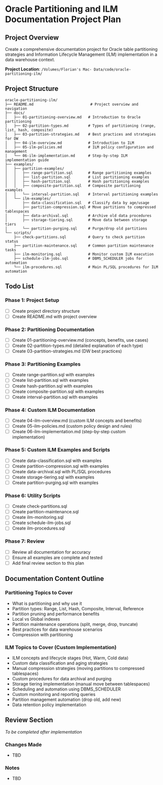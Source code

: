 # Oracle Partitioning and ILM Documentation Project Plan

## Project Overview
Create a comprehensive documentation project for Oracle table partitioning strategies and Information Lifecycle Management (ILM) implementation in a data warehouse context.

**Project Location**: `/Volumes/Florian's Mac- Data/code/oracle-partitioning-ilm/`

## Project Structure
```
oracle-partitioning-ilm/
├── README.md                          # Project overview and navigation
├── docs/
│   ├── 01-partitioning-overview.md   # Introduction to Oracle partitioning
│   ├── 02-partition-types.md         # Types of partitioning (range, list, hash, composite)
│   ├── 03-partition-strategies.md    # Best practices and strategies for DW
│   ├── 04-ilm-overview.md            # Introduction to ILM
│   ├── 05-ilm-policies.md            # ILM policy configuration and management
│   └── 06-ilm-implementation.md      # Step-by-step ILM implementation guide
├── examples/
│   ├── partition-examples/
│   │   ├── range-partition.sql       # Range partitioning examples
│   │   ├── list-partition.sql        # List partitioning examples
│   │   ├── hash-partition.sql        # Hash partitioning examples
│   │   ├── composite-partition.sql   # Composite partitioning examples
│   │   └── interval-partition.sql    # Interval partitioning examples
│   └── ilm-examples/
│       ├── data-classification.sql   # Classify data by age/usage
│       ├── partition-compression.sql # Move partitions to compressed tablespaces
│       ├── data-archival.sql         # Archive old data procedures
│       ├── storage-tiering.sql       # Move data between storage tiers
│       └── partition-purging.sql     # Purge/drop old partitions
└── scripts/
    ├── check-partitions.sql          # Query to check partition status
    ├── partition-maintenance.sql     # Common partition maintenance tasks
    ├── ilm-monitoring.sql            # Monitor custom ILM execution
    ├── schedule-ilm-jobs.sql         # DBMS_SCHEDULER jobs for automation
    └── ilm-procedures.sql            # Main PL/SQL procedures for ILM automation
```

## Todo List

### Phase 1: Project Setup
- [ ] Create project directory structure
- [ ] Create README.md with project overview

### Phase 2: Partitioning Documentation
- [ ] Create 01-partitioning-overview.md (concepts, benefits, use cases)
- [ ] Create 02-partition-types.md (detailed explanation of each type)
- [ ] Create 03-partition-strategies.md (DW best practices)

### Phase 3: Partitioning Examples
- [ ] Create range-partition.sql with examples
- [ ] Create list-partition.sql with examples
- [ ] Create hash-partition.sql with examples
- [ ] Create composite-partition.sql with examples
- [ ] Create interval-partition.sql with examples

### Phase 4: Custom ILM Documentation
- [ ] Create 04-ilm-overview.md (custom ILM concepts and benefits)
- [ ] Create 05-ilm-policies.md (custom policy design and rules)
- [ ] Create 06-ilm-implementation.md (step-by-step custom implementation)

### Phase 5: Custom ILM Examples and Scripts
- [ ] Create data-classification.sql with examples
- [ ] Create partition-compression.sql with examples
- [ ] Create data-archival.sql with PL/SQL procedures
- [ ] Create storage-tiering.sql with examples
- [ ] Create partition-purging.sql with examples

### Phase 6: Utility Scripts
- [ ] Create check-partitions.sql
- [ ] Create partition-maintenance.sql
- [ ] Create ilm-monitoring.sql
- [ ] Create schedule-ilm-jobs.sql
- [ ] Create ilm-procedures.sql

### Phase 7: Review
- [ ] Review all documentation for accuracy
- [ ] Ensure all examples are complete and tested
- [ ] Add final review section to this plan

## Documentation Content Outline

### Partitioning Topics to Cover
- What is partitioning and why use it
- Partition types: Range, List, Hash, Composite, Interval, Reference
- Partition pruning and performance benefits
- Local vs Global indexes
- Partition maintenance operations (split, merge, drop, truncate)
- Best practices for data warehouse scenarios
- Compression with partitioning

### ILM Topics to Cover (Custom Implementation)
- ILM concepts and lifecycle stages (Hot, Warm, Cold data)
- Custom data classification and aging strategies
- Manual compression strategies (moving partitions to compressed tablespaces)
- Custom procedures for data archival and purging
- Storage tiering implementation (manual move between tablespaces)
- Scheduling and automation using DBMS_SCHEDULER
- Custom monitoring and reporting queries
- Partition management automation (drop old, add new)
- Data retention policy implementation

## Review Section
*To be completed after implementation*

### Changes Made
- TBD

### Notes
- TBD
